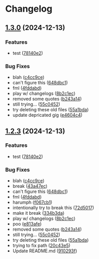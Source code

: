 # Changelog

## [1.3.0](https://github.com/ScottKirvan/ReleasePleaseTest/compare/v1.2.3...v1.3.0) (2024-12-13)


### Features

* test ([78140e2](https://github.com/ScottKirvan/ReleasePleaseTest/commit/78140e2bddf78c1ab3e3275f95dac20bc87936ae))


### Bug Fixes

* blah ([c4cc9ce](https://github.com/ScottKirvan/ReleasePleaseTest/commit/c4cc9ce88ff3ddafc68f67ee93dafdcd9b3b1bd4))
* can't figure this ([648dbc1](https://github.com/ScottKirvan/ReleasePleaseTest/commit/648dbc17b3a4cbe67fd88ed3d2dd96cad8db4428))
* fml ([4fddabd](https://github.com/ScottKirvan/ReleasePleaseTest/commit/4fddabddac1597ee8195eaf5b05d3f01ced53c7f))
* play w/ changelogs ([8b2c1ec](https://github.com/ScottKirvan/ReleasePleaseTest/commit/8b2c1ec2f9b4a309da7d79b03108b138128ad14e))
* removed some quotes ([b243a14](https://github.com/ScottKirvan/ReleasePleaseTest/commit/b243a14f35ff0b7403b6d438ee21e8f308d9323b))
* still trying... ([55c0452](https://github.com/ScottKirvan/ReleasePleaseTest/commit/55c0452f8a37d880da903bc471d17ac98d854d5c))
* try deleting these old files ([55a1bda](https://github.com/ScottKirvan/ReleasePleaseTest/commit/55a1bda2e8c36d98adce4ca62dc61fcbcf96f94b))
* update depricated gig ([e4604c4](https://github.com/ScottKirvan/ReleasePleaseTest/commit/e4604c4670077810bb5c7b798dcff76c4d891668))

## [1.2.3](https://github.com/ScottKirvan/ReleasePleaseTest/compare/v0.2.0...v1.2.3) (2024-12-13)


### Features

* test ([78140e2](https://github.com/ScottKirvan/ReleasePleaseTest/commit/78140e2bddf78c1ab3e3275f95dac20bc87936ae))


### Bug Fixes

* blah ([c4cc9ce](https://github.com/ScottKirvan/ReleasePleaseTest/commit/c4cc9ce88ff3ddafc68f67ee93dafdcd9b3b1bd4))
* break ([43a47ec](https://github.com/ScottKirvan/ReleasePleaseTest/commit/43a47ecfa9ca64f9f5328672a18e57d613a66ae0))
* can't figure this ([648dbc1](https://github.com/ScottKirvan/ReleasePleaseTest/commit/648dbc17b3a4cbe67fd88ed3d2dd96cad8db4428))
* fml ([4fddabd](https://github.com/ScottKirvan/ReleasePleaseTest/commit/4fddabddac1597ee8195eaf5b05d3f01ced53c7f))
* harumph ([f067cb1](https://github.com/ScottKirvan/ReleasePleaseTest/commit/f067cb1be7c694fc9cc5be6e4a6dbfc7081e8787))
* intentionally try to break this ([72d5017](https://github.com/ScottKirvan/ReleasePleaseTest/commit/72d50171f1cc616a7c4f7596697e7bd564bdac62))
* make it break ([334b3da](https://github.com/ScottKirvan/ReleasePleaseTest/commit/334b3da7789b8215f7ddaf7041aaefca52d945e6))
* play w/ changelogs ([8b2c1ec](https://github.com/ScottKirvan/ReleasePleaseTest/commit/8b2c1ec2f9b4a309da7d79b03108b138128ad14e))
* poo ([e813afe](https://github.com/ScottKirvan/ReleasePleaseTest/commit/e813afe5e1726746c49b59c69e01fc5f7b220aa5))
* removed some quotes ([b243a14](https://github.com/ScottKirvan/ReleasePleaseTest/commit/b243a14f35ff0b7403b6d438ee21e8f308d9323b))
* still trying... ([55c0452](https://github.com/ScottKirvan/ReleasePleaseTest/commit/55c0452f8a37d880da903bc471d17ac98d854d5c))
* try deleting these old files ([55a1bda](https://github.com/ScottKirvan/ReleasePleaseTest/commit/55a1bda2e8c36d98adce4ca62dc61fcbcf96f94b))
* trying to fix path ([20c43e5](https://github.com/ScottKirvan/ReleasePleaseTest/commit/20c43e57a6f1c25bf48bec0ce4dd9f3faac7e39b))
* Update README.md ([910293f](https://github.com/ScottKirvan/ReleasePleaseTest/commit/910293fc921118cfc1d11852825b521fe03a962e))
